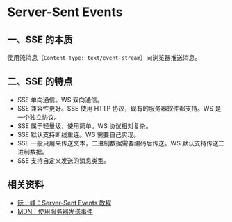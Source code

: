 # Server-Sent Events

## 一、SSE 的本质

使用流消息（`Content-Type: text/event-stream`）向浏览器推送消息。

## 二、SSE 的特点

- SSE 单向通信。WS 双向通信。
- SSE 兼容性更好。SSE 使用 HTTP 协议，现有的服务器软件都支持。WS 是一个独立协议。
- SSE 属于轻量级，使用简单。WS 协议相对复杂。
- SSE 默认支持断线重连。WS 需要自己实现。
- SSE 一般只用来传送文本，二进制数据需要编码后传送。WS 默认支持传送二进制数据。
- SSE 支持自定义发送的消息类型。

## 相关资料

- [阮一峰：Server-Sent Events 教程](https://www.ruanyifeng.com/blog/2017/05/server-sent_events.html)
- [MDN：使用服务器发送事件](https://developer.mozilla.org/zh-CN/docs/Web/API/Server-sent_events/Using_server-sent_events)
